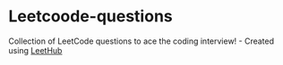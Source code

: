# Leetcoode-questions
Collection of LeetCode questions to ace the coding interview! - Created using [LeetHub](https://github.com/QasimWani/LeetHub)
